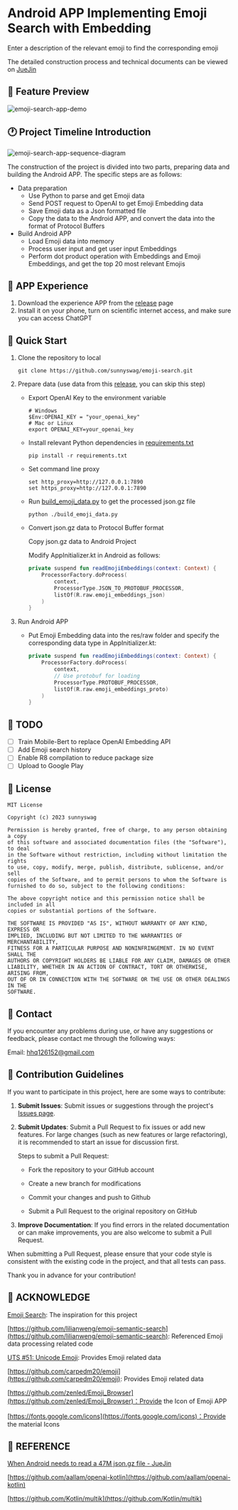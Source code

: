 # Android APP Implementing Emoji Search with Embedding

Enter a description of the relevant emoji to find the corresponding emoji

The detailed construction process and technical documents can be viewed on [JueJin](https://juejin.cn/spost/7264073604496638011)

## 🎥 Feature Preview

![emoji-search-app-demo](./assets/emoji-search-app-demo.gif)

## 🕐 Project  Timeline Introduction

![emoji-search-app-sequence-diagram](./assets/emoji-search-app.drawio.png)

The construction of the project is divided into two parts, preparing data and building the Android APP. The specific steps are as follows:

- Data preparation
  - Use Python to parse and get Emoji data
  - Send POST request to OpenAI to get Emoji Embedding data
  - Save Emoji data as a Json formatted file
  - Copy the data to the Android APP, and convert the data into the format of Protocol Buffers
- Build Android APP
  - Load Emoji data into memory
  - Process user input and get user input Embeddings
  - Perform dot product operation with Embeddings and Emoji Embeddings, and get the top 20 most relevant Emojis

## 📱 APP Experience

1. Download the experience APP from the [release](https://github.com/sunnyswag/emoji-search/releases/tag/v1.1.0) page
2. Install it on your phone, turn on scientific internet access, and make sure you can access ChatGPT

## 🚀 Quick Start

1. Clone the repository to local

   ```shell
   git clone https://github.com/sunnyswag/emoji-search.git
   ```

2. Prepare data (use data from this [release](https://github.com/sunnyswag/emoji-search/releases/tag/v1.0.1-beta), you can skip this step)

   * Export OpenAI Key to the environment variable

     ```shell
     # Windows
     $Env:OPENAI_KEY = "your_openai_key"
     # Mac or Linux
     export OPENAI_KEY=your_openai_key
     ```

   * Install relevant Python dependencies in [requirements.txt](https://github.com/sunnyswag/emoji-search/blob/main/Python/requirements.txt)

     ```shell
     pip install -r requirements.txt
     ```

   * Set command line proxy

     ```shell
     set http_proxy=http://127.0.0.1:7890
     set https_proxy=http://127.0.0.1:7890
     ```

   * Run [build_emoji_data.py](https://github.com/sunnyswag/emoji-search/blob/main/Python/build_emoji_data.py) to get the processed json.gz file

     ```shell
     python ./build_emoji_data.py
     ```

   * Convert json.gz data to Protocol Buffer format

     Copy json.gz data to Android Project

     Modify AppInitializer.kt in Android as follows:

     ```Kotlin
     private suspend fun readEmojiEmbeddings(context: Context) {
         ProcessorFactory.doProcess(
             context,
             ProcessorType.JSON_TO_PROTOBUF_PROCESSOR,
             listOf(R.raw.emoji_embeddings_json)
         )
     }
     ```

3. Run Android APP

   * Put Emoji Embedding data into the res/raw folder and specify the corresponding data type in AppInitializer.kt:

     ```kotlin
     private suspend fun readEmojiEmbeddings(context: Context) {
         ProcessorFactory.doProcess(
             context,
             // Use protobuf for loading
             ProcessorType.PROTOBUF_PROCESSOR,
             listOf(R.raw.emoji_embeddings_proto)
         )
     }
     ```

## 📝 TODO

- [ ] Train Mobile-Bert to replace OpenAI Embedding API
- [ ] Add Emoji search history
- [ ] Enable R8 compilation to reduce package size
- [ ] Upload to Google Play

## 📜 License

```
MIT License

Copyright (c) 2023 sunnyswag

Permission is hereby granted, free of charge, to any person obtaining a copy
of this software and associated documentation files (the "Software"), to deal
in the Software without restriction, including without limitation the rights
to use, copy, modify, merge, publish, distribute, sublicense, and/or sell
copies of the Software, and to permit persons to whom the Software is
furnished to do so, subject to the following conditions:

The above copyright notice and this permission notice shall be included in all
copies or substantial portions of the Software.

THE SOFTWARE IS PROVIDED "AS IS", WITHOUT WARRANTY OF ANY KIND, EXPRESS OR
IMPLIED, INCLUDING BUT NOT LIMITED TO THE WARRANTIES OF MERCHANTABILITY,
FITNESS FOR A PARTICULAR PURPOSE AND NONINFRINGEMENT. IN NO EVENT SHALL THE
AUTHORS OR COPYRIGHT HOLDERS BE LIABLE FOR ANY CLAIM, DAMAGES OR OTHER
LIABILITY, WHETHER IN AN ACTION OF CONTRACT, TORT OR OTHERWISE, ARISING FROM,
OUT OF OR IN CONNECTION WITH THE SOFTWARE OR THE USE OR OTHER DEALINGS IN THE
SOFTWARE.
```

## 📧 Contact

If you encounter any problems during use, or have any suggestions or feedback, please contact me through the following ways:

Email: [hhq126152@gmail.com](mailto:hhq126152@gmail.com)

## 🤝 Contribution Guidelines

If you want to participate in this project, here are some ways to contribute:

1. **Submit Issues**: Submit issues or suggestions through the project's [Issues page](https://github.com/sunnyswag/emoji-search/issues).

2. **Submit Updates**: Submit a Pull Request to fix issues or add new features. For large changes (such as new features or large refactoring), it is recommended to start an issue for discussion first.

   Steps to submit a Pull Request:

   - Fork the repository to your GitHub account

   - Create a new branch for modifications

   - Commit your changes and push to Github

   - Submit a Pull Request to the original repository on GitHub

3. **Improve Documentation**: If you find errors in the related documentation or can make improvements, you are also welcome to submit a Pull Request.

When submitting a Pull Request, please ensure that your code style is consistent with the existing code in the project, and that all tests can pass.

Thank you in advance for your contribution!

## 🙏 ACKNOWLEDGE

[Emoji Search](https://www.emojisearch.app/): The inspiration for this project

[https://github.com/lilianweng/emoji-semantic-search](https://github.com/lilianweng/emoji-semantic-search): Referenced Emoji data processing related code

[UTS #51: Unicode Emoji](https://www.unicode.org/reports/tr51/tr51-21.html): Provides Emoji related data

[https://github.com/carpedm20/emoji](https://github.com/carpedm20/emoji): Provides Emoji related data

[https://github.com/zenled/Emoji_Browser](https://github.com/zenled/Emoji_Browser)：Provide the Icon of Emoji APP

[https://fonts.google.com/icons](https://fonts.google.com/icons)：Provide the material Icons 

## 🔗 REFERENCE

[When Android needs to read a 47M json.gz file - JueJin](https://juejin.cn/post/7253744712409071673)

[https://github.com/aallam/openai-kotlin](https://github.com/aallam/openai-kotlin)

[https://github.com/Kotlin/multik](https://github.com/Kotlin/multik)